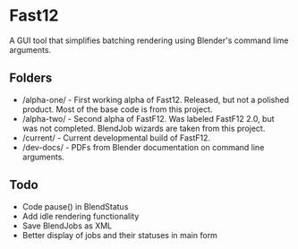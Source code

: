 Fast12
=============
A GUI tool that simplifies batching rendering using Blender's command lime arguments.

Folders
-------
* /alpha-one/ - First working alpha of Fast12. Released, but not a polished product. Most of the base code is from this project.
* /alpha-two/ - Second alpha of FastF12. Was labeled FastF12 2.0, but was not completed. BlendJob wizards are taken from this project.
* /current/ - Current developmental build of FastF12. 
* /dev-docs/ - PDFs from Blender documentation on command line arguments. 
             
Todo
-------
* Code pause() in BlendStatus
* Add idle rendering functionality
* Save BlendJobs as XML
* Better display of jobs and their statuses in main form